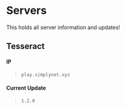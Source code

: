 # Servers
This holds all server information and updates!

## Tesseract

#### IP

> `play.simplynet.xyz`

#### Current Update

> `1.2.0`

